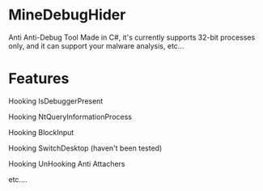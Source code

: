 # MineDebugHider
Anti Anti-Debug Tool Made in C#, it's currently supports 32-bit processes only, and it can support your malware analysis, etc...
# Features
Hooking IsDebuggerPresent

Hooking NtQueryInformationProcess

Hooking BlockInput

Hooking SwitchDesktop (haven't been tested)

Hooking UnHooking Anti Attachers

etc....
